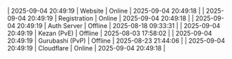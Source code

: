 | 2025-09-04 20:49:19 | Website | Online | 2025-09-04 20:49:18 |
| 2025-09-04 20:49:19 | Registration | Online | 2025-09-04 20:49:18 |
| 2025-09-04 20:49:19 | Auth Server | Offline | 2025-08-18 09:33:31 |
| 2025-09-04 20:49:19 | Kezan (PvE) | Offline | 2025-08-03 17:58:02 |
| 2025-09-04 20:49:19 | Gurubashi (PvP) | Offline | 2025-08-23 21:44:06 |
| 2025-09-04 20:49:19 | Cloudflare | Online | 2025-09-04 20:49:18 |
